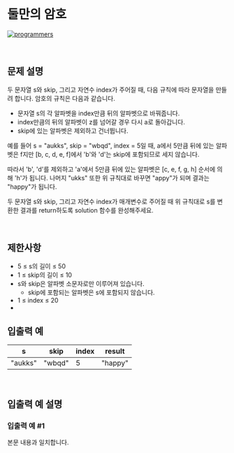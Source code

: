 # 둘만의 암호

[![programmers](https://user-images.githubusercontent.com/69426184/209522553-bab40080-50ba-4743-86a3-f6198bff3974.png)](https://school.programmers.co.kr/learn/courses/30/lessons/155652)

<br/>

## 문제 설명

두 문자열 s와 skip, 그리고 자연수 index가 주어질 때, 다음 규칙에 따라 문자열을 만들려 합니다. 암호의 규칙은 다음과 같습니다.

-   문자열 s의 각 알파벳을 index만큼 뒤의 알파벳으로 바꿔줍니다.
-   index만큼의 뒤의 알파벳이 z를 넘어갈 경우 다시 a로 돌아갑니다.
-   skip에 있는 알파벳은 제외하고 건너뜁니다.

예를 들어 s = "aukks", skip = "wbqd", index = 5일 때, a에서 5만큼 뒤에 있는 알파벳은 f지만 [b, c, d, e, f]에서 'b'와 'd'는 skip에 포함되므로 세지 않습니다.

따라서 'b', 'd'를 제외하고 'a'에서 5만큼 뒤에 있는 알파벳은 [c, e, f, g, h] 순서에 의해 'h'가 됩니다. 나머지 "ukks" 또한 위 규칙대로 바꾸면 "appy"가 되며 결과는 "happy"가 됩니다.

두 문자열 s와 skip, 그리고 자연수 index가 매개변수로 주어질 때 위 규칙대로 s를 변환한 결과를 return하도록 solution 함수를 완성해주세요.

<br/>

## 제한사항

-   5 ≤ s의 길이 ≤ 50
-   1 ≤ skip의 길이 ≤ 10
-   s와 skip은 알파벳 소문자로만 이루어져 있습니다.
    -   skip에 포함되는 알파벳은 s에 포함되지 않습니다.
-   1 ≤ index ≤ 20
-   <br/>

## 입출력 예

| s       | skip   | index | result  |
| ------- | ------ | ----- | ------- |
| "aukks" | "wbqd" | 5     | "happy" |

<br/>

## 입출력 예 설명

### 입출력 예 #1

본문 내용과 일치합니다.
